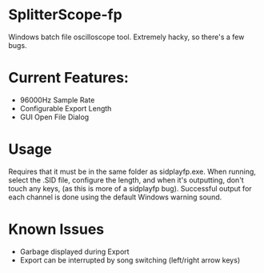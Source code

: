 # SplitterScope-fp
Windows batch file oscilloscope tool. Extremely hacky, so there's a few bugs.

# Current Features:
- 96000Hz Sample Rate
- Configurable Export Length
- GUI Open File Dialog

# Usage
Requires that it must be in the same folder as sidplayfp.exe. When running, select the .SID file, configure the length, and when it's outputting, don't touch any keys, (as this is more of a sidplayfp bug). Successful output for each channel is done using the default Windows warning sound. 

# Known Issues
- Garbage displayed during Export
- Export can be interrupted by song switching (left/right arrow keys)
